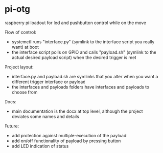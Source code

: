 # pi-otg
raspberry pi loadout for led and pushbutton control while on the move

Flow of control:
- systemctl runs "interface.py" (symlink to the interface script you really want) at boot
- the interface script polls on GPIO and calls "payload.sh" (symlink to the actual desired payload script) when the desired trigger is met

Project layout:
- interface.py and payload.sh are symlinks that you alter when you want a different trigger interface or payload
- the interfaces and payloads folders have interfaces and payloads to choose from

Docs:
- main documentation is the docx at top level, although the project deviates some names and details

Future:
- add protection against multiple-execution of the payload
- add on/off functionality of payload by pressing button
- add LED indication of status
